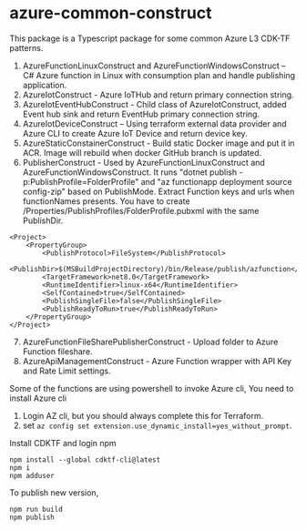 # azure-common-construct

This package is a Typescript package for some common Azure L3 CDK-TF patterns.
1. AzureFunctionLinuxConstruct and AzureFunctionWindowsConstruct – C# Azure function in Linux with consumption plan and handle publishing application.
2. AzureIotConstruct - Azure IoTHub and return primary connection string.
3. AzureIotEventHubConstruct - Child class of AzureIotConstruct, added Event hub sink and return EventHub primary connection string.
4. AzureIotDeviceConstruct – Using terraform external data provider and Azure CLI to create Azure IoT Device and return device key.
5. AzureStaticConstainerConstruct - Build static Docker image and put it in ACR. Image will rebuild when docker GitHub branch is updated.
6. PublisherConstruct - Used by AzureFunctionLinuxConstruct and AzureFunctionWindowsConstruct. It runs "dotnet publish -p:PublishProfile=FolderProfile" and "az functionapp deployment source config-zip" based on PublishMode. Extract Function keys and urls when functionNames presents.
You have to create /Properties/PublishProfiles/FolderProfile.pubxml with the same PublishDir.
```
<Project>
    <PropertyGroup>
        <PublishProtocol>FileSystem</PublishProtocol>   
        <PublishDir>$(MSBuildProjectDirectory)/bin/Release/publish/azfunction</PublishDir>
        <TargetFramework>net8.0</TargetFramework>
        <RuntimeIdentifier>linux-x64</RuntimeIdentifier>
        <SelfContained>true</SelfContained>
        <PublishSingleFile>false</PublishSingleFile>
        <PublishReadyToRun>true</PublishReadyToRun>
    </PropertyGroup>
</Project>
```
7. AzureFunctionFileSharePublisherConstruct - Upload folder to Azure Function fileshare.
8. AzureApiManagementConstruct - Azure Function wrapper with API Key and Rate Limit settings.

Some of the functions are using powershell to invoke Azure cli,
You need to install Azure cli 
1. Login AZ cli, but you should always complete this for Terraform.
2. set ```az config set extension.use_dynamic_install=yes_without_prompt```.


Install CDKTF and login npm
```
npm install --global cdktf-cli@latest
npm i
npm adduser
```

To publish new version,
```
npm run build
npm publish
```


